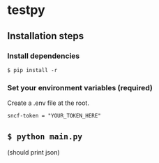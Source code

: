 # testpy

## Installation steps

### Install dependencies

```
$ pip install -r
```

### Set your environment variables (required)

Create a .env file at the root.

```
sncf-token = "YOUR_TOKEN_HERE"
```

## `$ python main.py`

(should print json)

